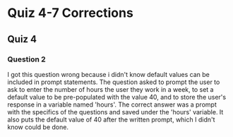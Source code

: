 # Quiz 4-7 Corrections

## Quiz 4
### Question 2
I got this question wrong because i didn't know default values can be included in prompt statements. The question asked to prompt the user to ask to enter the number of hours the user they work in a week, to set a default value to be pre-populated with the value 40, and to store the user's response in a variable named 'hours'. The correct answer was a prompt with the specifics of the questions and saved under the 'hours' variable. It also puts the default value of 40 after the written prompt, which I didn't know could be done.  
